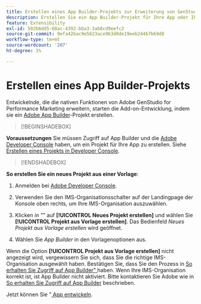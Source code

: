 ```yaml
---
title: Erstellen eines App Builder-Projekts zur Erweiterung von GenStudio for Performance Marketing
description: Erstellen Sie ein App Builder-Projekt für Ihre App oder Ihr Add-on.
feature: Extensibility
exl-id: 502b6dd5-68ac-4392-bba3-3ab8cd9eefc2
source-git-commit: 9efa42bac9e5623ace963d0de19eeb24467b69d8
workflow-type: tm+mt
source-wordcount: '207'
ht-degree: 1%

---
```


# Erstellen eines App Builder-Projekts

Entwickelnde, die die nativen Funktionen von Adobe GenStudio for Performance Marketing erweitern, starten die Add-on-Entwicklung, indem sie ein [Adobe App Builder](https://developer.adobe.com/app-builder/)-Projekt erstellen.

>[!BEGINSHADEBOX]

**Voraussetzungen**
Sie müssen Zugriff auf App Builder und die [Adobe Developer Console](https://developer.adobe.com/developer-console/) haben, um ein Projekt für Ihre App zu erstellen. Siehe [Erstellen eines Projekts in Developer Console](https://developer.adobe.com/app-builder/docs/getting_started/first_app#2-create-a-new-project-on-developer-console).

>[!ENDSHADEBOX]

**So erstellen Sie ein neues Projekt aus einer Vorlage**:

1. Anmelden bei [Adobe Developer Console](https://developer.adobe.com/developer-console/).

1. Verwenden Sie den IMS-Organisationsschalter auf der Landingpage der Konsole oben rechts, um Ihre IMS-Organisation auszuwählen.

1. Klicken _in &quot;_&quot; auf **[!UICONTROL Neues Projekt erstellen]** und wählen Sie **[!UICONTROL Projekt aus Vorlage erstellen]**. Das Bedienfeld _Neues Projekt aus Vorlage erstellen_ wird geöffnet.

1. Wählen Sie _App Builder_ in den Vorlagenoptionen aus.

Wenn die Option **[!UICONTROL Projekt aus Vorlage erstellen]** nicht angezeigt wird, vergewissern Sie sich, dass Sie die richtige IMS-Organisation ausgewählt haben. Bestätigen Sie, dass Sie den Prozess in [So erhalten Sie Zugriff auf App Builder&quot; ](https://developer.adobe.com/app-builder/docs/overview/getting_access/) haben. Wenn Ihre IMS-Organisation korrekt ist, ist App Builder nicht aktiviert. Bitte kontaktieren Sie Adobe wie in [So erhalten Sie Zugriff auf App Builder](https://developer.adobe.com/app-builder/docs/overview/getting_access/) beschrieben.

Jetzt können Sie &quot;[ App entwickeln](create-app.md).
